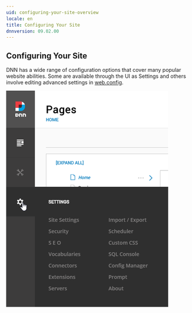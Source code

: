 ```yaml
---
uid: configuring-your-site-overview
locale: en
title: Configuring Your Site
dnnversion: 09.02.00
---
```


## Configuring Your Site

DNN has a wide range of configuration options that cover many popular website abilities. Some are available through the UI as Settings and others involve editing advanced settings in
[web.config](xref:access-web-config).

![Configure Your Site, Settings](/images/sites-configure-your-site-settings-screenclip.png)
